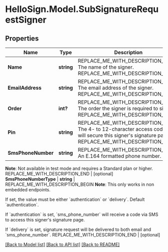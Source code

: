 # HelloSign.Model.SubSignatureRequestSigner

## Properties

Name | Type | Description | Notes
------------ | ------------- | ------------- | -------------
**Name** | **string** | REPLACE_ME_WITH_DESCRIPTION_BEGIN The name of the signer. REPLACE_ME_WITH_DESCRIPTION_END | 
**EmailAddress** | **string** | REPLACE_ME_WITH_DESCRIPTION_BEGIN The email address of the signer. REPLACE_ME_WITH_DESCRIPTION_END | 
**Order** | **int?** | REPLACE_ME_WITH_DESCRIPTION_BEGIN The order the signer is required to sign in. REPLACE_ME_WITH_DESCRIPTION_END | [optional] 
**Pin** | **string** | REPLACE_ME_WITH_DESCRIPTION_BEGIN The 4- to 12-character access code that will secure this signer&#39;s signature page. REPLACE_ME_WITH_DESCRIPTION_END | [optional] 
**SmsPhoneNumber** | **string** | REPLACE_ME_WITH_DESCRIPTION_BEGIN An E.164 formatted phone number.

**Note**: Not available in test mode and requires a Standard plan or higher. REPLACE_ME_WITH_DESCRIPTION_END | [optional] 
**SmsPhoneNumberType** | **string** | REPLACE_ME_WITH_DESCRIPTION_BEGIN **Note**: This only works in non embedded endpoints.

If set, the value must be either &#x60;authentication&#x60; or &#x60;delivery&#x60;. Default &#x60;authentication&#x60;. 

If &#x60;authentication&#x60; is set, &#x60;sms_phone_number&#x60; will receive a code via SMS to access this signer&#39;s signature page.

If &#x60;delivery&#x60; is set, signature request will be delivered to both email and &#x60;sms_phone_number&#x60;. REPLACE_ME_WITH_DESCRIPTION_END | [optional] 

[[Back to Model list]](../README.md#documentation-for-models) [[Back to API list]](../README.md#documentation-for-api-endpoints) [[Back to README]](../README.md)

